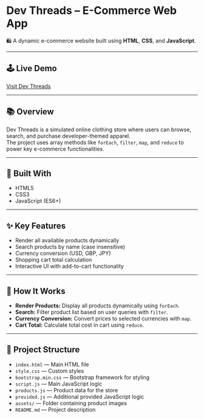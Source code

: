 # Dev Threads – E-Commerce Web App

🛍️ A dynamic e-commerce website built using **HTML**, **CSS**, and **JavaScript**.

---

## 🕹️ Live Demo
[Visit Dev Threads](https://s-meher.github.io/DevThreads_ECommerceWeb/)

---

## 📚 Overview
Dev Threads is a simulated online clothing store where users can browse, search, and purchase developer-themed apparel.  
The project uses array methods like `forEach`, `filter`, `map`, and `reduce` to power key e-commerce functionalities.

---

## 🔨 Built With
- HTML5
- CSS3
- JavaScript (ES6+)

---

## ✨ Key Features
- Render all available products dynamically
- Search products by name (case insensitive)
- Currency conversion (USD, GBP, JPY)
- Shopping cart total calculation
- Interactive UI with add-to-cart functionality

---

## 🚀 How It Works
- **Render Products:** Display all products dynamically using `forEach`.
- **Search:** Filter product list based on user queries with `filter`.
- **Currency Conversion:** Convert prices to selected currencies with `map`.
- **Cart Total:** Calculate total cost in cart using `reduce`.

---

## 📂 Project Structure

- `index.html` — Main HTML file
- `style.css` — Custom styles
- `bootstrap.min.css` — Bootstrap framework for styling
- `script.js` — Main JavaScript logic
- `products.js` — Product data for the store
- `provided.js` — Additional provided JavaScript logic
- `assets/` — Folder containing product images
- `README.md` — Project description

